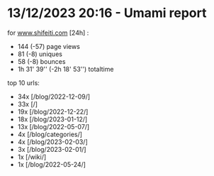 # 13/12/2023 20:16 - Umami report
for www.shifeiti.com [24h] :

 - 144 (-57) page views
 - 81 (-8) uniques
 - 58 (-8) bounces
 - 1h 31' 39'' (-2h 18' 53'') totaltime


top 10 urls:
 - 34x [/blog/2022-12-09/]
 - 33x [/]
 - 19x [/blog/2022-12-22/]
 - 18x [/blog/2023-01-12/]
 - 13x [/blog/2022-05-07/]
 - 4x [/blog/categories/]
 - 4x [/blog/2023-02-03/]
 - 3x [/blog/2023-02-01/]
 - 1x [/wiki/]
 - 1x [/blog/2022-05-24/]


